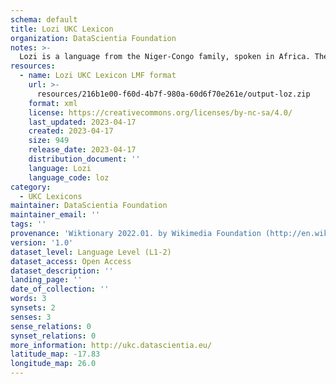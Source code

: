 ```yaml
---
schema: default
title: Lozi UKC Lexicon
organization: DataScientia Foundation
notes: >-
  Lozi is a language from the Niger-Congo family, spoken in Africa. The UKC Lexicon of Lozi is represented as a lexico-semantic network. It consists of words, word senses, synsets, as well as sense-level and synset-level relationships.
resources:
  - name: Lozi UKC Lexicon LMF format
    url: >-
      resources/216b1e00-f60d-4b7f-980a-60d6f70e261e/output-loz.zip
    format: xml
    license: https://creativecommons.org/licenses/by-nc-sa/4.0/
    last_updated: 2023-04-17
    created: 2023-04-17
    size: 949
    release_date: 2023-04-17
    distribution_document: ''
    language: Lozi
    language_code: loz
category:
  - UKC Lexicons
maintainer: DataScientia Foundation
maintainer_email: ''
tags: ''
provenance: 'Wiktionary 2022.01. by Wikimedia Foundation (http://en.wiktionary.org); CogNet 2.1 by Khuyagbaatar Batsuren, National University of Mongolia (http://cognet.ukc.disi.unitn.it); KinDiv: Kinship Diversity 1.0 by Temuulen Khishigsuren (http://ukc.disi.unitn.it/index.php/kinship/); Princeton WordNet 2.1 by Princeton University (https://wordnet.princeton.edu)'
version: '1.0'
dataset_level: Language Level (L1-2)
dataset_access: Open Access
dataset_description: ''
landing_page: ''
date_of_collection: ''
words: 3
synsets: 2
senses: 3
sense_relations: 0
synset_relations: 0
more_information: http://ukc.datascientia.eu/
latitude_map: -17.83
longitude_map: 26.0
---
```

